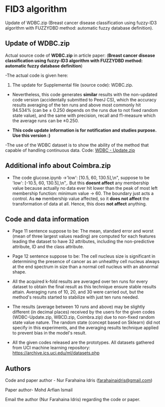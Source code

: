 # FID3 algorithm
Update of WDBC.zip (Breast cancer disease classification using fuzzy-ID3 algorithm with FUZZYDBD method: automatic fuzzy database definition). 

## Update of WDBC.zip
Actual source code of **WDBC.zip** in article paper: (**Breast cancer disease classification using fuzzy-ID3 algorithm with FUZZYDBD method: automatic fuzzy database definition**) 

-The actual code is given here:

1) The update for Supplemental file (source code): WDBC.zip. 

- Nevertheless, this code generates **similar** results with the non-updated code version (accidentally submitted to PeerJ CS), which the accuracy results averaging of the ten runs and above most commonly hit 94.534% (can be ± 0.250 depends on the runs due to not fixed random state value), and the same with precision, recall and f1-measure which the average runs can be ±0.250.

- **This code update information is for notification and studies purpose. Use this version :)**

-The use of the WDBC dataset is to show the ability of the method that capable of handling continuous data. Code:
[WDBC - Update.zip](https://github.com/farah96xxx/FID3algorithm/files/6430918/WDBC.-.Update.zip)


## Additional info about Coimbra.zip
- The code glucose.ipynb ->'low': [10.5, 60, 130.5],\n", suppose to be 'low': [-10.5, 60, 130.5],\n",. But this **doesnt affect** any membership value because actually no data ever hit lower than the peak of most left membership function: minimum value -> 60. The boundary just acts a control. As **no** membership value affected, so it **does not affect** the transformation of data at all. Hence, this does **not affect** anything.

## Code and data information

- Page 11 sentence suppose to be: The mean, standard error and worst (mean of three largest values reading) are computed for each features leading the dataset to have 32 attributes, including the non-predictive attribute, ID and the class attribute.

- Page 12 sentence suppose to be: The cell nucleus size is significant in determining the presence of cancer as an unhealthy cell nucleus always at the end spectrum in size than a normal cell nucleus with an abnormal shape.

- All the acquired k-fold results are averaged over ten runs for every dataset to obtain the final result as this technique ensure stable results attain. Averaging runs of 10, 20, and 30 were carried out, but the method's results started to stabilize with just ten runs needed.

- The results (average between 10 runs and above) may be slightly different (in decimal places) received by the users for the given codes (WDBC-Update.zip, WBCD.zip, Coimbra.zip) due to non-fixed random state value nature. The random state (concept based on Sklearn) did not specify in this experiments, and the averaging results technique applied to prevent bias in the model's result. 

- All the given codes released are the prototypes. All datasets gathered from UCI machine learning repository: https://archive.ics.uci.edu/ml/datasets.php

## Authors

Code and paper author - Nur Farahaina Idris (farahainaidris@gmail.com) 

Paper author- Mohd Arfian Ismail

Email the author (Nur Farahaina Idris) regarding the code or paper.
